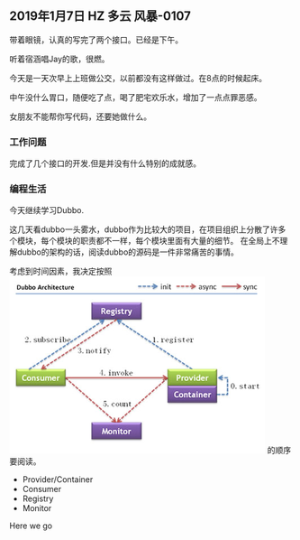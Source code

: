 ## 2019年1月7日 HZ 多云  风暴-0107

带着眼镜，认真的写完了两个接口。已经是下午。 

听着宿涵唱Jay的歌，很燃。

今天是一天次早上上班做公交，以前都没有这样做过。在8点的时候起床。

中午没什么胃口，随便吃了点，喝了肥宅欢乐水，增加了一点点罪恶感。

女朋友不能帮你写代码，还要她做什么。 


###  工作问题

完成了几个接口的开发.但是并没有什么特别的成就感。

### 编程生活

今天继续学习Dubbo.

这几天看dubbo一头雾水，dubbo作为比较大的项目，在项目组织上分散了许多个模块，每个模块的职责都不一样，每个模块里面有大量的细节。
在全局上不理解dubbo的架构的话，阅读dubbo的源码是一件非常痛苦的事情。

考虑到时间因素，我决定按照 ![Dubbo Image](https://github.com/xxlv/2019-daily-report/blob/master/01/resources/dubbo-01.png?raw=true)
的顺序要阅读。


- Provider/Container 
- Consumer 
- Registry 
- Monitor 

Here we go




